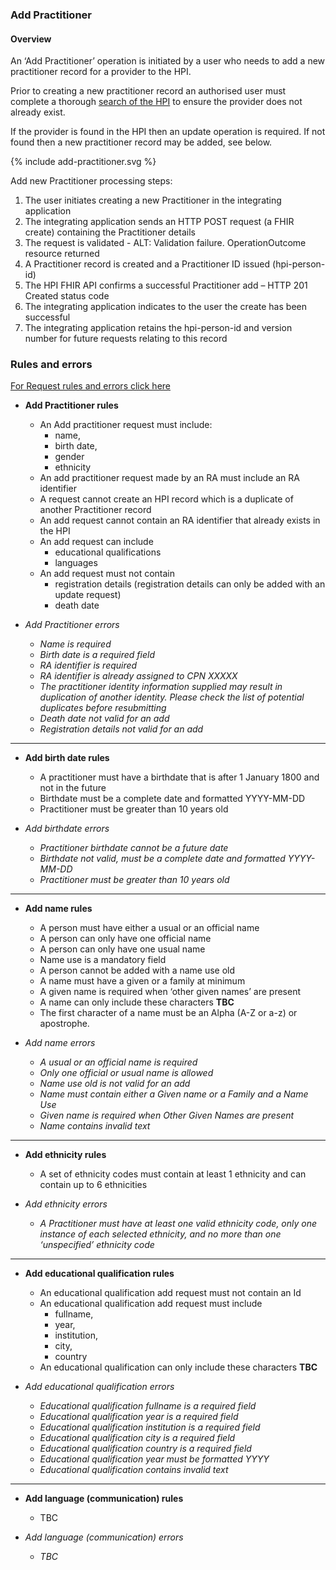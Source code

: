 

### Add Practitioner

#### Overview

An ‘Add Practitioner’ operation is initiated by a user who needs to add a new practitioner record for a provider to the HPI.

Prior to creating a new practitioner record an authorised user must complete a thorough [search of the HPI](/searchPractitioner.html) to ensure the provider does not already exist.

If the provider is found in the HPI then an update operation is required. If not found then a new practitioner record may be added, see below.

<div>
{% include add-practitioner.svg %}
</div>

Add new Practitioner processing steps:

1. The user initiates creating a new Practitioner in the integrating application
2. The integrating application sends an HTTP POST request (a FHIR create) containing the Practitioner details
3. The request is validated - ALT: Validation failure. OperationOutcome resource returned
4. A Practitioner record is created and a Practitioner ID issued (hpi-person-id)
5. The HPI FHIR API confirms a successful Practitioner add – HTTP 201 Created status code
6. The integrating application indicates to the user the create has been successful
7. The integrating application retains the hpi-person-id and version number for future requests relating to this record

### Rules and errors

[For Request rules and errors click here](/general.html)

* **Add Practitioner rules**
  * An Add practitioner request must include:
    * name,
    * birth date,
    * gender
    * ethnicity
   * An add practitioner request made by an RA must include an RA identifier
   * A request cannot create an HPI record which is a duplicate of another Practitioner record
   * An add request cannot contain an RA identifier that already exists in the HPI
   * An add request can include
      * educational qualifications
      * languages 
   * An add request must not contain 
      * registration details (registration details can only be added with an update request)
      * death date


* _Add Practitioner errors_
  * _Name is required_
  * _Birth date is a required field_
  * _RA identifier is required_
  * _RA identifier is already assigned to CPN XXXXX_
  * _The practitioner identity information supplied may result in duplication of another identity. Please check the list of potential duplicates before resubmitting_
   * _Death date not valid for an add_
   * _Registration details not valid for an add_

---

* **Add birth date rules**
  * A practitioner must have a birthdate that is after 1 January 1800 and not in the future
  * Birthdate must be a complete date and formatted YYYY-MM-DD
  * Practitioner must be greater than 10 years old

* _Add birthdate errors_
  * _Practitioner birthdate cannot be a future date_
  * _Birthdate not valid, must be a complete date and formatted YYYY-MM-DD_
  * _Practitioner must be greater than 10 years old_

---

* **Add name rules**
  * A person must have either a usual or an official name
  * A person can only have one official name
  * A person can only have one usual name
  * Name use is a mandatory field
  * A person cannot be added with a name use old
  * A name must have a given or a family at minimum
  * A given name is required when ‘other given names’ are present
  * A name can only include these characters **TBC**
  * The first character of a name must be an Alpha (A-Z or a-z) or apostrophe.

* _Add name errors_
  * _A usual or an official name is required_
  * _Only one official or usual name is allowed_
  * _Name use old is not valid for an add_
  * _Name must contain either a Given name or a Family and a Name Use_
  * _Given name is required when Other Given Names are present_
  * _Name contains invalid text_

---

* **Add ethnicity rules**
  * A set of ethnicity codes must contain at least 1 ethnicity and can contain up to 6 ethnicities

* _Add ethnicity errors_
  * _A Practitioner must have at least one valid ethnicity code, only one instance of each selected ethnicity, and no more than one ‘unspecified’ ethnicity code_

---

* **Add educational qualification rules**
  * An educational qualification add request must not contain an Id
  * An educational qualification add request must include
    * fullname,
    * year,
    * institution,
    * city,
    * country
  * An educational qualification can only include these characters **TBC**

* _Add educational qualification errors_
  * _Educational qualification fullname is a required field_
  * _Educational qualification year is a required field_
  * _Educational qualification institution is a required field_
  * _Educational qualification city is a required field_
  * _Educational qualification country is a required field_
  * _Educational qualification year must be formatted YYYY_
  * _Educational qualification contains invalid text_

---

* **Add language (communication) rules**
  * TBC

* _Add  language (communication) errors_
  * _TBC_
